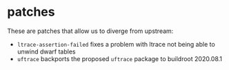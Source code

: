 # patches

These are patches that allow us to diverge from upstream:

- `ltrace-assertion-failed` fixes a problem with ltrace not being able to unwind dwarf tables
- `uftrace` backports the proposed `uftrace` package to buildroot 2020.08.1

